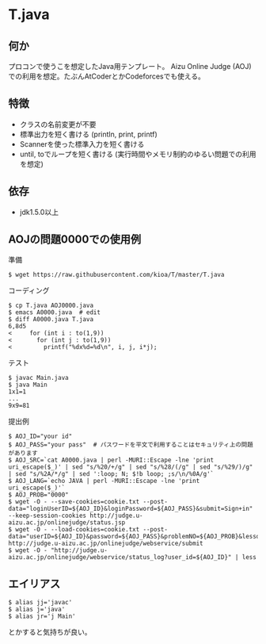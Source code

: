 T.java
====

## 何か
プロコンで使うこを想定したJava用テンプレート。
Aizu Online Judge (AOJ)での利用を想定。たぶんAtCoderとかCodeforcesでも使える。

## 特徴
* クラスの名前変更が不要
* 標準出力を短く書ける (println, print, printf)
* Scannerを使った標準入力を短く書ける
* until, toでループを短く書ける (実行時間やメモリ制約のゆるい問題での利用を想定)

## 依存
* jdk1.5.0以上

## AOJの問題0000での使用例

準備

    $ wget https://raw.githubusercontent.com/kioa/T/master/T.java

コーディング

    $ cp T.java AOJ0000.java
    $ emacs A0000.java  # edit
    $ diff A0000.java T.java
    6,8d5
    <     for (int i : to(1,9))
    <       for (int j : to(1,9))
    <         printf("%dx%d=%d\n", i, j, i*j);

テスト

    $ javac Main.java
    $ java Main
    1x1=1
    ...
    9x9=81

提出例

    $ AOJ_ID="your id"
    $ AOJ_PASS="your pass"  # パスワードを平文で利用することはセキュリティ上の問題があります
    $ AOJ_SRC=`cat A0000.java | perl -MURI::Escape -lne 'print uri_escape($_)' | sed "s/%20/+/g" | sed "s/%28/(/g" | sed "s/%29/)/g" | sed "s/%2A/*/g" | sed ':loop; N; $!b loop; ;s/\n/%0A/g'`
    $ AOJ_LANG=`echo JAVA | perl -MURI::Escape -lne 'print uri_escape($_)'`
    $ AOJ_PROB="0000"
    $ wget -O - --save-cookies=cookie.txt --post-data="loginUserID=${AOJ_ID}&loginPassword=${AOJ_PASS}&submit=Sign+in" --keep-session-cookies http://judge.u-aizu.ac.jp/onlinejudge/status.jsp
    $ wget -O - --load-cookies=cookie.txt --post-data="userID=${AOJ_ID}&password=${AOJ_PASS}&problemNO=${AOJ_PROB}&lessonID=&language=${AOJ_LANG}&sourceCode=${AOJ_SRC}" http://judge.u-aizu.ac.jp/onlinejudge/webservice/submit
    $ wget -O - "http://judge.u-aizu.ac.jp/onlinejudge/webservice/status_log?user_id=${AOJ_ID}" | less

## エイリアス

    $ alias jj='javac'
    $ alias j='java'
    $ alias jr='j Main'

とかすると気持ちが良い。
